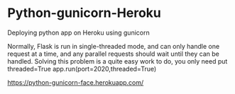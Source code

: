 # Python-gunicorn-Heroku
Deploying python app on Heroku using gunicorn


Normally, Flask is run in single-threaded mode, and can only handle one request at a time, and any parallel requests should wait until they can be handled. Solving this problem is a quite easy work to do, you only need put threaded=True                                                                                                                                       app.run(port=2020,threaded=True)



https://python-gunicorn-face.herokuapp.com/
